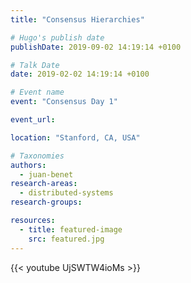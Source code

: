 ```yaml
---
title: "Consensus Hierarchies"

# Hugo's publish date
publishDate: 2019-09-02 14:19:14 +0100

# Talk Date
date: 2019-02-02 14:19:14 +0100

# Event name
event: "Consensus Day 1"

event_url:

location: "Stanford, CA, USA"

# Taxonomies
authors:
  - juan-benet
research-areas:
  - distributed-systems
research-groups:

resources:
  - title: featured-image
    src: featured.jpg
---
```


{{< youtube UjSWTW4ioMs >}}
